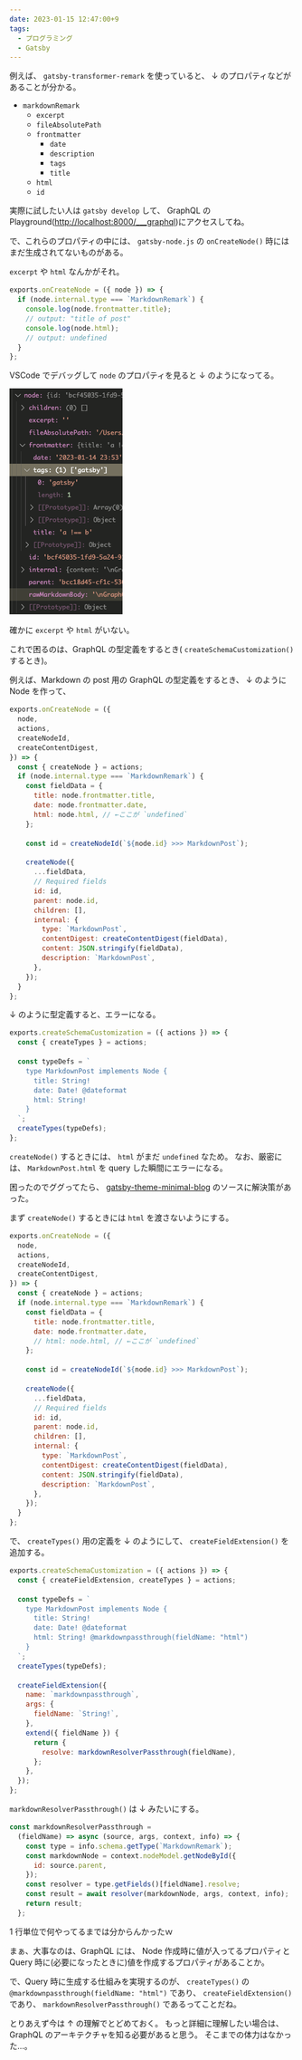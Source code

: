```yaml
---
date: 2023-01-15 12:47:00+9
tags:
  - プログラミング
  - Gatsby
---
```


例えば、 `gatsby-transformer-remark` を使っていると、
↓ のプロパティなどがあることが分かる。

- `markdownRemark`
  - `excerpt`
  - `fileAbsolutePath`
  - `frontmatter`
    - `date`
    - `description`
    - `tags`
    - `title`
  - `html`
  - `id`

実際に試したい人は `gatsby develop` して、
GraphQL の Playground(<http://localhost:8000/___graphql>)にアクセスしてね。

で、これらのプロパティの中には、
`gatsby-node.js` の `onCreateNode()` 時にはまだ生成されてないものがある。

<!-- more -->

`excerpt` や `html` なんかがそれ。

```js
exports.onCreateNode = ({ node }) => {
  if (node.internal.type === `MarkdownRemark`) {
    console.log(node.frontmatter.title);
    // output: "title of post"
    console.log(node.html);
    // output: undefined
  }
};
```

VSCode でデバッグして `node` のプロパティを見ると ↓ のようになってる。

![undefined_property_when_on-create-node](./images/undefined_property_when_on-create-node.png)

確かに `excerpt` や `html` がいない。

これで困るのは、GraphQL の型定義をするとき( `createSchemaCustomization()` するとき)。

例えば、Markdown の post 用の GraphQL の型定義をするとき、
↓ のように Node を作って、

```js
exports.onCreateNode = ({
  node,
  actions,
  createNodeId,
  createContentDigest,
}) => {
  const { createNode } = actions;
  if (node.internal.type === `MarkdownRemark`) {
    const fieldData = {
      title: node.frontmatter.title,
      date: node.frontmatter.date,
      html: node.html, // ←ここが `undefined`
    };

    const id = createNodeId(`${node.id} >>> MarkdownPost`);

    createNode({
      ...fieldData,
      // Required fields
      id: id,
      parent: node.id,
      children: [],
      internal: {
        type: `MarkdownPost`,
        contentDigest: createContentDigest(fieldData),
        content: JSON.stringify(fieldData),
        description: `MarkdownPost`,
      },
    });
  }
};
```

↓ のように型定義すると、エラーになる。

```js
exports.createSchemaCustomization = ({ actions }) => {
  const { createTypes } = actions;

  const typeDefs = `
    type MarkdownPost implements Node {
      title: String!
      date: Date! @dateformat
      html: String!
    }
  `;
  createTypes(typeDefs);
};
```

`createNode()` するときには、 `html` がまだ `undefined` なため。
なお、厳密には、 `MarkdownPost.html` を query した瞬間にエラーになる。

困ったのでググってたら、
[gatsby-theme-minimal-blog](https://github.com/LekoArts/gatsby-themes/blob/main/themes/gatsby-theme-minimal-blog-core/gatsby-node.js)
のソースに解決策があった。

まず `createNode()` するときには `html` を渡さないようにする。

```js
exports.onCreateNode = ({
  node,
  actions,
  createNodeId,
  createContentDigest,
}) => {
  const { createNode } = actions;
  if (node.internal.type === `MarkdownRemark`) {
    const fieldData = {
      title: node.frontmatter.title,
      date: node.frontmatter.date,
      // html: node.html, // ←ここが `undefined`
    };

    const id = createNodeId(`${node.id} >>> MarkdownPost`);

    createNode({
      ...fieldData,
      // Required fields
      id: id,
      parent: node.id,
      children: [],
      internal: {
        type: `MarkdownPost`,
        contentDigest: createContentDigest(fieldData),
        content: JSON.stringify(fieldData),
        description: `MarkdownPost`,
      },
    });
  }
};
```

で、 `createTypes()` 用の定義を ↓ のようにして、
`createFieldExtension()` を追加する。

```js
exports.createSchemaCustomization = ({ actions }) => {
  const { createFieldExtension, createTypes } = actions;

  const typeDefs = `
    type MarkdownPost implements Node {
      title: String!
      date: Date! @dateformat
      html: String! @markdownpassthrough(fieldName: "html")
    }
  `;
  createTypes(typeDefs);

  createFieldExtension({
    name: `markdownpassthrough`,
    args: {
      fieldName: `String!`,
    },
    extend({ fieldName }) {
      return {
        resolve: markdownResolverPassthrough(fieldName),
      };
    },
  });
};
```

`markdownResolverPassthrough()` は ↓ みたいにする。

```js
const markdownResolverPassthrough =
  (fieldName) => async (source, args, context, info) => {
    const type = info.schema.getType(`MarkdownRemark`);
    const markdownNode = context.nodeModel.getNodeById({
      id: source.parent,
    });
    const resolver = type.getFields()[fieldName].resolve;
    const result = await resolver(markdownNode, args, context, info);
    return result;
  };
```

1 行単位で何やってるまでは分からんかったｗ

まぁ、大事なのは、GraphQL には、
Node 作成時に値が入ってるプロパティと
Query 時に(必要になったときに)値を作成するプロパティがあることか。

で、Query 時に生成する仕組みを実現するのが、
`createTypes()` の
`@markdownpassthrough(fieldName: "html")`
であり、
`createFieldExtension()`
であり、
`markdownResolverPassthrough()`
であるってことだね。

とりあえず今は ↑ の理解でとどめておく。
もっと詳細に理解したい場合は、GraphQL のアーキテクチャを知る必要があると思う。
そこまでの体力はなかった...。
